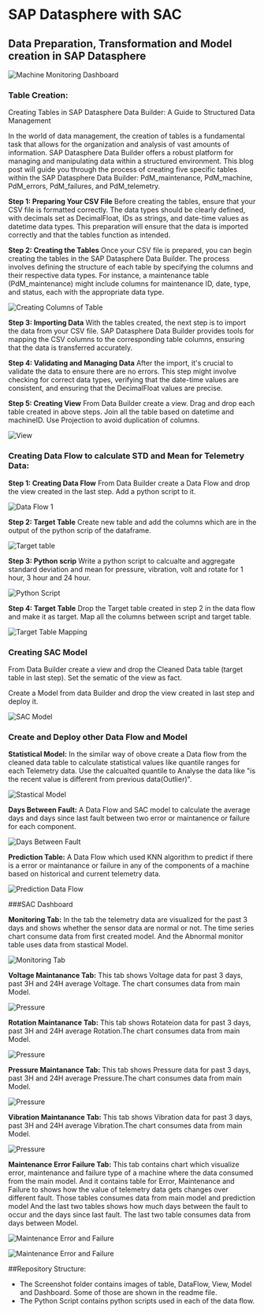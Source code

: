 # SAP Datasphere with SAC

## Data Preparation, Transformation and Model creation in SAP Datasphere

![Machine Monitoring Dashboard](https://github.com/KARTHIKEYAN-31/SAP-Datasphere-to-SAC/blob/main/Screenshot/dashboard.png)

### Table Creation:

Creating Tables in SAP Datasphere Data Builder: A Guide to Structured Data Management

In the world of data management, the creation of tables is a fundamental task that allows for the organization and analysis of vast amounts of information. SAP Datasphere Data Builder offers a robust platform for managing and manipulating data within a structured environment. This blog post will guide you through the process of creating five specific tables within the SAP Datasphere Data Builder: PdM_maintenance, PdM_machine, PdM_errors, PdM_failures, and PdM_telemetry.

**Step 1: Preparing Your CSV File**
Before creating the tables, ensure that your CSV file is formatted correctly. The data types should be clearly defined, with decimals set as DecimalFloat, IDs as strings, and date-time values as datetime data types. This preparation will ensure that the data is imported correctly and that the tables function as intended.

**Step 2: Creating the Tables**
Once your CSV file is prepared, you can begin creating the tables in the SAP Datasphere Data Builder. The process involves defining the structure of each table by specifying the columns and their respective data types. For instance, a maintenance table (PdM_maintenance) might include columns for maintenance ID, date, type, and status, each with the appropriate data type.

![Creating Columns of Table](https://github.com/KARTHIKEYAN-31/SAP-Datasphere-to-SAC/blob/main/Screenshot/Table%20columns.png)

**Step 3: Importing Data**
With the tables created, the next step is to import the data from your CSV file. SAP Datasphere Data Builder provides tools for mapping the CSV columns to the corresponding table columns, ensuring that the data is transferred accurately.

**Step 4: Validating and Managing Data**
After the import, it's crucial to validate the data to ensure there are no errors. This step might involve checking for correct data types, verifying that the date-time values are consistent, and ensuring that the DecimalFloat values are precise.

**Step 5: Creating View**
From Data Builder create a view. Drag and drop each table created in above steps. Join all the table based on datetime and machineID. Use Projection to avoid duplication of columns.

![View](https://github.com/KARTHIKEYAN-31/SAP-Datasphere-to-SAC/blob/main/Screenshot/MS_view1.png)

### Creating Data Flow to calculate STD and Mean for Telemetry Data:

**Step 1: Creating Data Flow**
From Data Builder create a Data Flow and drop the view created in the last step. Add a python script to it.

![Data Flow 1](https://github.com/KARTHIKEYAN-31/SAP-Datasphere-to-SAC/blob/main/Screenshot/data_flow_1.png)

**Step 2: Target Table**
Create new table and add the columns which are in the output of the python scrip of the dataframe.

![Target table](https://github.com/KARTHIKEYAN-31/SAP-Datasphere-to-SAC/blob/main/Screenshot/cleaned_data.png)

**Step 3: Python scrip**
Write a python script to calcualte and aggregate standard deviation and mean for pressure, vibration, volt and rotate for 1 hour, 3 hour and 24 hour. 

![Python Script](https://github.com/KARTHIKEYAN-31/SAP-Datasphere-to-SAC/blob/main/Screenshot/data_flow_1_script.png)

**Step 4: Target Table**
Drop the Target table created in step 2 in the data flow and make it as target. Map all the columns between script and target table.

![Target Table Mapping](https://github.com/KARTHIKEYAN-31/SAP-Datasphere-to-SAC/blob/main/Screenshot/data_flow_1_target_table.png)


### Creating SAC Model

From Data Builder create a view and drop the Cleaned Data table (target table in last step). Set the sematic of the view as fact.

Create a Model from data Builder and drop the view created in last step and deploy it.

![SAC Model](https://github.com/KARTHIKEYAN-31/SAP-Datasphere-to-SAC/blob/main/Screenshot/sac_model.png)

### Create and Deploy other Data Flow and Model

**Statistical Model:** 
In the similar way of obove create a Data flow from the cleaned data table to calculate statistical values like quantile ranges for each Telemetry data. Use the calcualted quantile to Analyse the data like "is the recent value is different from previous data(Outlier)".

![Stastical Model](https://github.com/KARTHIKEYAN-31/SAP-Datasphere-to-SAC/blob/main/Screenshot/stat_table.png)

**Days Between Fault:**
A Data Flow and SAC model to calculate the average days and days since last fault between two error or maintanence or failure for each component.

![Days Between Fault](https://github.com/KARTHIKEYAN-31/SAP-Datasphere-to-SAC/blob/main/Screenshot/days_between_data_flow.png)

**Prediction Table:**
A Data Flow which used KNN algorithm to predict if there is a error or maintanance or failure in any of the components of a machine based on historical and current telemetry data.

![Prediction Data Flow](https://github.com/KARTHIKEYAN-31/SAP-Datasphere-to-SAC/blob/main/Screenshot/stastical_prediction_dataflow.png)


###SAC Dashboard

**Monitoring Tab:**
In the tab the telemetry data are visualized for the past 3 days and shows whether the sensor data are normal or not. The time series chart consume data from first created model. And the Abnormal monitor table uses data from stastical Model.

![Monitoring Tab](https://github.com/KARTHIKEYAN-31/SAP-Datasphere-to-SAC/blob/main/Screenshot/sac_dashboard_monitoring_page.png)

**Voltage Maintanance Tab:**
This tab shows Voltage data for past 3 days, past 3H and 24H average Voltage. The chart consumes data from main Model.

![Pressure](https://github.com/KARTHIKEYAN-31/SAP-Datasphere-to-SAC/blob/main/Screenshot/sac_dashboard_Voltage_Analysis.png)

**Rotation Maintanance Tab:**
This tab shows Rotateion data for past 3 days, past 3H and 24H average Rotation.The chart consumes data from main Model.

![Pressure](https://github.com/KARTHIKEYAN-31/SAP-Datasphere-to-SAC/blob/main/Screenshot/sac_dashboard_Rotation_Analysis.png)

**Pressure Maintanance Tab:**
This tab shows Pressure data for past 3 days, past 3H and 24H average Pressure.The chart consumes data from main Model.

![Pressure](https://github.com/KARTHIKEYAN-31/SAP-Datasphere-to-SAC/blob/main/Screenshot/sac_dashboard_Pressure_Analysis.png)

**Vibration Maintanance Tab:**
This tab shows Vibration data for past 3 days, past 3H and 24H average Vibration.The chart consumes data from main Model.

![Pressure](https://github.com/KARTHIKEYAN-31/SAP-Datasphere-to-SAC/blob/main/Screenshot/sac_dashboard_Vibration_Analysis.png)

**Maintenance Error Failure Tab:**
This tab contains chart which visualize error, maintenance and failure type of a machine where the data consumed from the main model. And it contains table for Error, Maintenance and Failure to shows how the value of telemetry data gets changes over different fault. Those tables consumes data from main model and prediction model And the last two tables shows how much days between the fault to occur and the days since last fault. The last two table consumes data from days between Model.

![Maintenance Error and Failure](https://github.com/KARTHIKEYAN-31/SAP-Datasphere-to-SAC/blob/main/Screenshot/sac_dash_maintanance_error_analysis1.png)

![Maintenance Error and Failure](https://github.com/KARTHIKEYAN-31/SAP-Datasphere-to-SAC/blob/main/Screenshot/sac_dash_maintanance_error_analysis2.png)



##Repository Structure:

* The Screenshot folder contains images of table, DataFlow, View, Model and Dashboard. Some of those are shown in the readme file.
* The Python Script contains python scripts used in each of the data flow.








